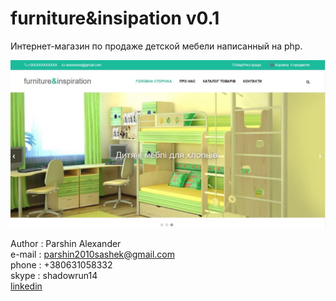 # furniture&insipation v0.1
Интернет-магазин по продаже детской мебели написанный на php.

<p align="center">
  <img src="https://github.com/CaLLIekDeveloper/freelance/raw/master/Web/furniture&insipation/screenshots/1.JPG" width="1000px" title="index.html">
</p>

Author  : Parshin Alexander<br>
e-mail  : parshin2010sashek@gmail.com<br>
phone   : +380631058332<br>
skype   : shadowrun14<br>
<a href="https://www.linkedin.com/in/%D0%B0%D0%BB%D0%B5%D0%BA%D1%81%D0%B0%D0%BD%D0%B4%D1%80-%D0%BF%D0%B0%D1%80%D1%88%D0%B8%D0%BD-b2a938118/" target="_blank">linkedin</a>
